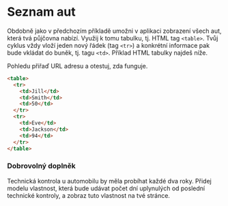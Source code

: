 # Seznam aut

Obdobně jako v předchozím příkladě umožni v aplikaci zobrazení všech aut, která tvá půjčovna nabízí. Využij k tomu tabulku, tj. HTML tag `<table>`. Tvůj cyklus vždy vloží jeden nový řádek (tag `<tr>`) a konkrétní informace pak bude vkládat do buněk, tj. tagu `<td>`. Příklad HTML tabulky najdeš níže.

Pohledu přiřaď URL adresu a otestuj, zda funguje.

```html
<table>
  <tr>
    <td>Jill</td>
    <td>Smith</td>
    <td>50</td>
  </tr>
  <tr>
    <td>Eve</td>
    <td>Jackson</td>
    <td>94</td>
  </tr>
</table>
```

### Dobrovolný doplněk

Technická kontrola u automobilu by měla probíhat každé dva roky. Přidej modelu vlastnost, která bude udávat počet dní uplynulých od poslední technické kontroly, a zobraz tuto vlastnost na tvé stránce.
